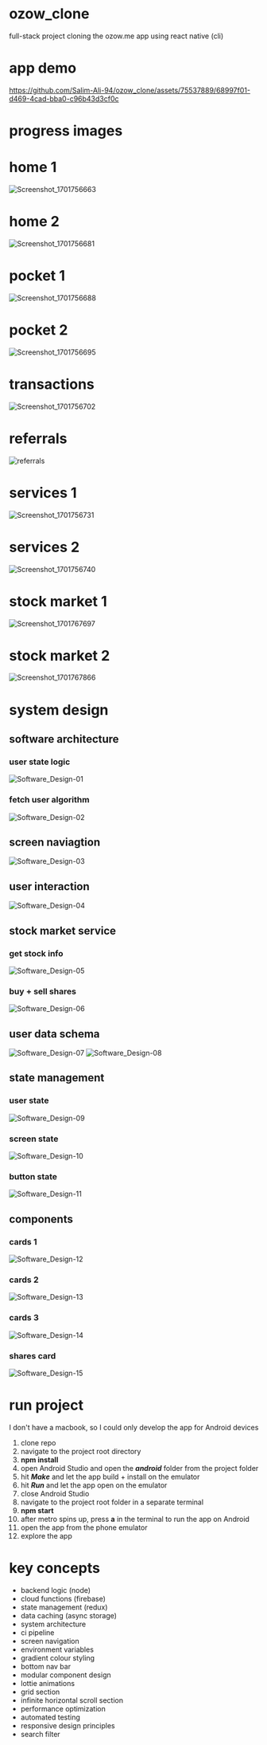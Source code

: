 # ozow_clone
full-stack project cloning the ozow.me app using react native (cli)

# app demo

https://github.com/Salim-Ali-94/ozow_clone/assets/75537889/68997f01-d469-4cad-bba0-c96b43d3cf0c

# progress images

# home 1
![Screenshot_1701756663](https://github.com/Salim-Ali-94/ozow_clone/assets/75537889/e479ba6c-69c0-435e-9a4f-6f19c6fcf335)
# home 2
![Screenshot_1701756681](https://github.com/Salim-Ali-94/ozow_clone/assets/75537889/a8cb0e92-2fba-4080-88f3-5e2ede2bcdf1)
# pocket 1
![Screenshot_1701756688](https://github.com/Salim-Ali-94/ozow_clone/assets/75537889/3e0bbca8-e491-488a-b588-5b39ed464781)
# pocket 2
![Screenshot_1701756695](https://github.com/Salim-Ali-94/ozow_clone/assets/75537889/a6fded43-6e89-4e2d-9986-a651c4101463)
# transactions
![Screenshot_1701756702](https://github.com/Salim-Ali-94/ozow_clone/assets/75537889/7f187a8b-63a6-4ccd-89e8-f341026008c1)
# referrals
![referrals](https://github.com/Salim-Ali-94/ozow_clone/assets/75537889/039ddc2a-81bc-4f6b-b808-7eb292c5fdc8)
# services 1
![Screenshot_1701756731](https://github.com/Salim-Ali-94/ozow_clone/assets/75537889/34f46c48-0127-49c0-b02b-9150a54878a9)
# services 2
![Screenshot_1701756740](https://github.com/Salim-Ali-94/ozow_clone/assets/75537889/94886459-2b10-4204-90bc-5c1e0516e349)
# stock market 1
![Screenshot_1701767697](https://github.com/Salim-Ali-94/ozow_clone/assets/75537889/32498b5b-45e4-407c-bd65-8eaafa32bf0a)
# stock market 2
![Screenshot_1701767866](https://github.com/Salim-Ali-94/ozow_clone/assets/75537889/77067d9c-0315-4675-a026-fd0d227518fe)

# system design

## software architecture

### user state logic
![Software_Design-01](https://github.com/Salim-Ali-94/ozow_clone/assets/75537889/525a4d6b-7a9f-4f41-82e3-19feda0d16a8)

### fetch user algorithm
![Software_Design-02](https://github.com/Salim-Ali-94/ozow_clone/assets/75537889/815006ea-4dc0-4195-a5e1-9995867f3f90)

## screen naviagtion
![Software_Design-03](https://github.com/Salim-Ali-94/ozow_clone/assets/75537889/7effa993-6211-44b6-b89c-c384c3d8362c)

## user interaction
![Software_Design-04](https://github.com/Salim-Ali-94/ozow_clone/assets/75537889/e0c8176c-0ea5-4db7-ae95-ecf29fc53347)

## stock market service

### get stock info
![Software_Design-05](https://github.com/Salim-Ali-94/ozow_clone/assets/75537889/d587bb84-514d-45ee-ac1a-b4e645999c05)

### buy + sell shares
![Software_Design-06](https://github.com/Salim-Ali-94/ozow_clone/assets/75537889/76cd8d05-6c10-4c0c-b850-5323b603495f)

## user data schema
![Software_Design-07](https://github.com/Salim-Ali-94/ozow_clone/assets/75537889/729451d4-a1f6-4697-958c-876dc743e7c2)
![Software_Design-08](https://github.com/Salim-Ali-94/ozow_clone/assets/75537889/822deb91-2875-4326-b29a-f0ff9f026eca)

## state management

### user state
![Software_Design-09](https://github.com/Salim-Ali-94/ozow_clone/assets/75537889/8c0146fe-3c53-4151-836c-e8b048ca4a2b)

### screen state
![Software_Design-10](https://github.com/Salim-Ali-94/ozow_clone/assets/75537889/799bcbc6-703e-461a-95bb-7d68263699e1)

### button state
![Software_Design-11](https://github.com/Salim-Ali-94/ozow_clone/assets/75537889/441e591f-1c0b-437e-85b1-aac737e07828)

## components

### cards 1
![Software_Design-12](https://github.com/Salim-Ali-94/ozow_clone/assets/75537889/5e6c53be-7bf5-4f8b-999c-8e833d8a46c0)

### cards 2
![Software_Design-13](https://github.com/Salim-Ali-94/ozow_clone/assets/75537889/29804689-a9b8-4e28-8bcf-ffeeadec17e1)

### cards 3
![Software_Design-14](https://github.com/Salim-Ali-94/ozow_clone/assets/75537889/7e594c78-511c-4416-9f25-1777d6cb13ba)

### shares card
![Software_Design-15](https://github.com/Salim-Ali-94/ozow_clone/assets/75537889/667cc160-4aff-406d-b7b8-2d8da3bd197c)





# run project
I don't have a macbook, so I could only develop the app for Android devices

1. clone repo
2. navigate to the project root directory
3. **npm install**
4. open Android Studio and open the _**android**_ folder from the project folder
5. hit _**Make**_ and let the app build + install on the emulator
6. hit _**Run**_ and let the app open on the emulator
7. close Android Studio
8. navigate to the project root folder in a separate terminal
9. **npm start**
10. after metro spins up, press **a** in the terminal to run the app on Android
11. open the app from the phone emulator
12. explore the app

# key concepts

- backend logic (node)
- cloud functions (firebase)
- state management (redux)
- data caching (async storage)
- system architecture
- ci pipeline
- screen navigation
- environment variables
- gradient colour styling
- bottom nav bar
- modular component design
- lottie animations
- grid section
- infinite horizontal scroll section
- performance optimization
- automated testing
- responsive design principles
- search filter
